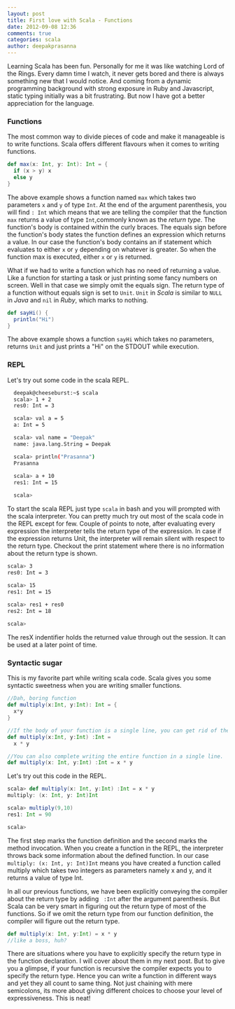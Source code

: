 ```yaml
---
layout: post
title: First love with Scala - Functions
date: 2012-09-08 12:36
comments: true
categories: scala
author: deepakprasanna
---
```


Learning Scala has been fun. Personally for me it was like watching Lord of the Rings. Every damn time I watch, it never gets bored and there is
always something new that I would notice. And coming from a dynamic programming background with strong exposure in Ruby and Javascript, static typing
initially was a bit frustrating. But now I have got a better appreciation for the language.

### Functions

The most common way to divide pieces of code and make it manageable is to write functions. Scala offers different flavours when it comes to writing
functions.

```scala
def max(x: Int, y: Int): Int = {
  if (x > y) x
  else y
}
```

The above example shows a function named `max` which takes two parameters `x` and `y` of type `Int`. At the end of the argument parenthesis, you will
find `: Int` which means that we are telling the compiler that the function `max` returns a value of type `Int`,commonly known as the *return type*.
The function's body is contained within the curly braces. The equals sign before the function's body states the function defines an expression which
returns a value.  In our case the function's body contains an if statement which evaluates to either `x` or `y` depending on whatever is greater.  So
when the function max is executed, either `x` or `y` is returned.

What if we had to write a function which has no need of returning a value. Like a function for starting a task or just printing some fancy numbers on
screen.  Well in that case we simply omit the equals sign. The return type of a function without equals sign is set to `Unit`.  `Unit` in _Scala_ is
similar to `NULL` in _Java_ and `nil` in _Ruby_, which marks to nothing.

```scala
def sayHi() {
  println("Hi")
}
``` 

The above example shows a function `sayHi` which takes no parameters, returns `Unit` and just prints a "Hi" on the STDOUT while execution.

### REPL 

Let's try out some code in the scala REPL.

```bash
  deepak@cheeseburst:~$ scala 
  scala> 1 + 2
  res0: Int = 3

  scala> val a = 5
  a: Int = 5

  scala> val name = "Deepak"
  name: java.lang.String = Deepak

  scala> println("Prasanna")
  Prasanna
 
  scala> a + 10
  res1: Int = 15

  scala> 
``` 

To start the scala REPL just type `scala` in bash and you will prompted with the scala interpreter. You can pretty much try out most of the scala
code in the REPL except for few. Couple of points to note, after evaluating every expression the interpreter tells the return type of the expression.
In case if the expression returns Unit, the interpreter will remain silent with respect to the return type. Checkout the print statement where there
is no information about the return type is shown. 

```bash
scala> 3
res0: Int = 3

scala> 15
res1: Int = 15
 
scala> res1 + res0
res2: Int = 18

scala> 
```
The resX indentifier holds the returned value through out the session. It can be used at a later point of time.    

### Syntactic sugar

This is my favorite part while writing scala code. Scala gives you some syntactic sweetness when you are writing smaller functions.

```scala
//Dah, boring function
def multiply(x:Int, y:Int): Int = {
  x*y
}

//If the body of your function is a single line, you can get rid of the parenthesis.
def multiply(x:Int, y:Int) :Int = 
  x * y

//You can also complete writing the entire function in a single line.
def multiply(x: Int, y:Int) :Int = x * y
```

Let's try out this code in the REPL.

```scala
scala> def multiply(x: Int, y:Int) :Int = x * y
multiply: (x: Int, y: Int)Int

scala> multiply(9,10)
res1: Int = 90

scala> 
```

The first step marks the function definition and the second marks the method invocation. When you create a function in the REPL, the interpreter
throws back some information about the defined function. In our case `multiply: (x: Int, y: Int)Int` means you have created a function called multiply
which takes two integers as parameters namely x and y, and it returns a value of type Int. 

In all our previous functions, we have been explicitly conveying the compiler about the return type by adding ` :Int` after the argument
parenthesis.  But Scala can be very smart in figuring out the return type of most of the functions. So if we omit the return type from our function
definition, the compiler will figure out the return type. 

```scala
def multiply(x: Int, y:Int) = x * y
//like a boss, huh?
```

There are situations where you have to explicitly specify the return type in the function declaration. I will cover about them in my next post. But
to give you a glimpse, if your function is recursive the compiler expects you to specify the return type. Hence you can write a function in different
ways and yet they all count to same thing. Not just chaining with mere semicolons, its more about giving different choices to choose your level of
expressiveness. This is neat! 
